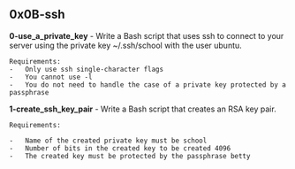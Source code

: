## 0x0B-ssh

**0-use_a_private_key** - Write a Bash script that uses ssh to connect to your server using the private key ~/.ssh/school with the user ubuntu.

    Requirements:
    -   Only use ssh single-character flags
    -   You cannot use -l
    -   You do not need to handle the case of a private key protected by a passphrase

**1-create_ssh_key_pair** - Write a Bash script that creates an RSA key pair.

    Requirements:

    -   Name of the created private key must be school
    -   Number of bits in the created key to be created 4096
    -   The created key must be protected by the passphrase betty

